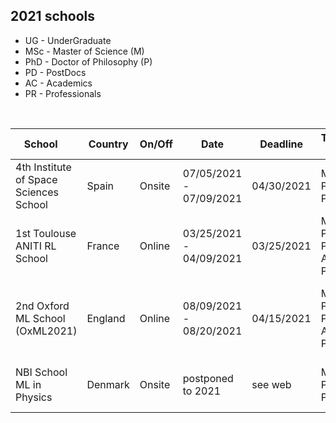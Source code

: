 ## 2021 schools  

<link rel="stylesheet" type="text/css" media="all" href="custom.css" />

* UG - UnderGraduate
* MSc - Master of Science (M)
* PhD - Doctor of Philosophy (P)
* PD - PostDocs
* AC - Academics
* PR - Professionals  

&nbsp;  

School &nbsp;&nbsp;&nbsp; | Country | On/Off | Date | Deadline | Target &nbsp; | Talk | Fees &nbsp;&nbsp; | Aid | Link 
--- | --- | --- |  --- | --- | --- | --- | --- | --- | --- 
4th Institute of Space Sciences School | Spain | Onsite | 07/05/2021 - 07/09/2021 | 04/30/2021 | MSc, PhD, PD | No | 60€ | No | https://indico.ice.csic.es/event/26/
1st Toulouse ANITI RL School | France | Online | 03/25/2021 - 04/09/2021 | 03/25/2021 | MSc, PhD, PD, AC, PR  | No | **FREE** | N/A | https://rlvs.aniti.fr/
2nd Oxford ML School (OxML2021) | England | Online | 08/09/2021 - 08/20/2021 | 04/15/2021 | MSc, PhD, PD, AC, PR | No | £400 (M/P), £600 (PD/AC), £1500 (PR) | fee waiver | www.oxfordml.school
NBI School ML in Physics | Denmark | Onsite | postponed to 2021 | see web | MSc, PhD, PD | No | 135€ | free waiver for locals | https://indico.nbi.ku.dk/event/1309/

